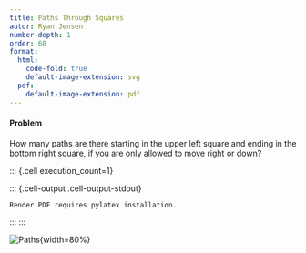 ```yaml
---
title: Paths Through Squares
autor: Ryan Jensen
number-depth: 1
order: 60
format:
  html:
    code-fold: true
    default-image-extension: svg
  pdf:
    default-image-extension: pdf
---
```



#### Problem
How many paths are there starting in the upper left square and ending
in the bottom right square, if you are only allowed to move right or down?

::: {.cell execution_count=1}

::: {.cell-output .cell-output-stdout}
```
Render PDF requires pylatex installation.
```
:::
:::


![Paths](image/paths-through-squares){width=80%}

